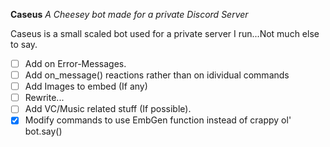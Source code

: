 **__Caseus__**
_A Cheesey bot made for a private Discord Server_

Caseus is a small scaled bot used for a private server I run...Not much else to say.

- [ ] Add on Error-Messages.
- [ ] Add on_message() reactions rather than on idividual commands
- [ ] Add Images to embed (If any)
- [ ] Rewrite...
- [ ] Add VC/Music related stuff (If possible).
- [X] Modify commands to use EmbGen function instead of crappy ol' bot.say()
